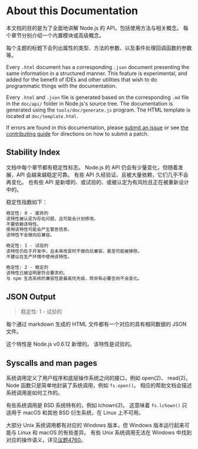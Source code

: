 
# About this Documentation

<!--introduced_in=v0.10.0-->
<!-- type=misc -->


<!-- type=misc -->

本文档的目的是为了全面地讲解 Node.js 的 API，包括使用方法与相关概念。
每个章节分别介绍一个内置模块或高级概念。

每个主题的标题下会列出属性的类型、方法的参数、以及事件处理回调函数的参数等。


Every `.html` document has a corresponding `.json` document presenting
the same information in a structured manner. This feature is
experimental, and added for the benefit of IDEs and other utilities that
wish to do programmatic things with the documentation.

Every `.html` and `.json` file is generated based on the corresponding
`.md` file in the `doc/api/` folder in Node.js's source tree. The
documentation is generated using the `tools/doc/generate.js` program.
The HTML template is located at `doc/template.html`.


If errors are found in this documentation, please [submit an issue][]
or see [the contributing guide][] for directions on how to submit a patch.

## Stability Index

<!--type=misc-->

文档中每个章节都有稳定性标志。
Node.js 的 API 仍会有少量变化，但随着发展，API 会越来越稳定可靠。
有些 API 久经验证、且被大量依赖，它们几乎不会再变化。
也有些 API 是新增的、或试验的、或被认定为有风险且正在被重新设计中的。

稳定性指数如下：

```txt
稳定性: 0 - 废弃的
该特性被认定为存在问题，且可能会计划修改。
不要依赖该特性。
使用该特性可能会产生警告信息。
该特性不会做向后兼容。
```

```txt
稳定性: 1 - 试验的
该特性仍处于开发中，且未来改变时不做向后兼容，甚至可能被移除。
不建议在生产环境中使用该特性。
```

```txt
稳定性: 2 - 稳定的
该特性已被证明是符合要求的。
与 npm 生态系统的兼容性是最高优先级，除非有必要否则不会变化。
```


## JSON Output

> 稳定性: 1 - 试验的

每个通过 markdown 生成的 HTML 文件都有一个对应的具有相同数据的 JSON 文件。

这个特性是 Node.js v0.6.12 新增的。
该特性是试验的。


## Syscalls and man pages

系统调用定义了用户程序和底层操作系统之间的接口，例如 open(2)、 read(2)。
Node 函数只是简单地封装了系统调用，例如 `fs.open()`。
相应的帮助文档会描述系统调用是如何工作的。

有些系统调用是 BSD 系统特有的，例如 lchown(2)。
这意味着 `fs.lchown()` 只适用于 macOS 和其他 BSD 衍生系统，在 Linux 上不可用。

大部分 Unix 系统调用都有对应的 Windows 版本，但 Windows 版本运行起来可能与 Linux 和 macOS 的有些差异。
有些 Unix 系统调用无法在 Windows 中找到对应的操作语义，详见[议题4760]。


[submit an issue]: https://github.com/nodejs/node/issues/new
[the contributing guide]: https://github.com/nodejs/node/blob/master/CONTRIBUTING.md

[议题4760]: https://github.com/nodejs/node/issues/4760
